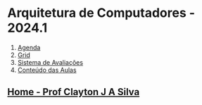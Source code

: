 # Arquitetura de Computadores - 2024.1

1. [Agenda](https://github.com/claytonjasilva/claytonjasilva.github.io/blob/main/arq_aulas/Cronograma_2af.pdf)   
2. [Grid](arq_aulas/Grid_Arquitetura.md)
3. [Sistema de Avaliações](/./avaliacoes.md)
4. [Conteúdo das Aulas](arq_aulas.md)
  
## [Home - Prof Clayton J A Silva](/index.md)
